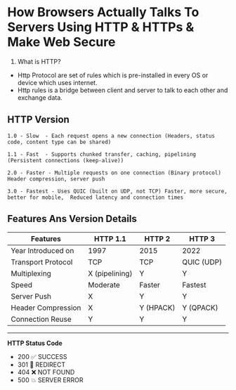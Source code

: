 # How Browsers Actually Talks To Servers Using HTTP & HTTPs & Make Web Secure

01. What is HTTP?

- Http Protocol are set of rules which is  pre-installed in every OS or device which uses internet.
- Http rules is a bridge between client and server to talk to each other and exchange data.

## HTTP Version
    1.0 - Slow  - Each request opens a new connection (Headers, status code, content type can be shared)

    1.1 - Fast  - Supports chunked transfer, caching, pipelining (Persistent connections (keep-alive))

    2.0 - Faster - Multiple requests on one connection (Binary protocol) Header compression, server push

    3.0 - Fastest - Uses QUIC (built on UDP, not TCP) Faster, more secure, better for mobile,  Reduced latency and connection times

## Features Ans Version Details

| Features               | HTTP 1.1         | HTTP 2   | HTTP 3       |
|------------------------|------------------|----------|--------------|
|Year Introduced on      | 1997             | 2015     | 2022
| Transport Protocol     | TCP              | TCP      | QUIC (UDP)   |
| Multiplexing           | X (pipelining)   | Y        | Y            |
| Speed                  | Moderate         | Faster   | Fastest      |
| Server Push            | X                | Y        | Y            |
| Header Compression     | X                | Y (HPACK)| Y (QPACK)    |
| Connection Reuse       | Y                | Y        | Y            |

---

**HTTP Status Code**

* 200       ✅       SUCCESS
* 301       🔀      REDIRECT
* 404       ❌      NOT FOUND
* 500       💥      SERVER ERROR